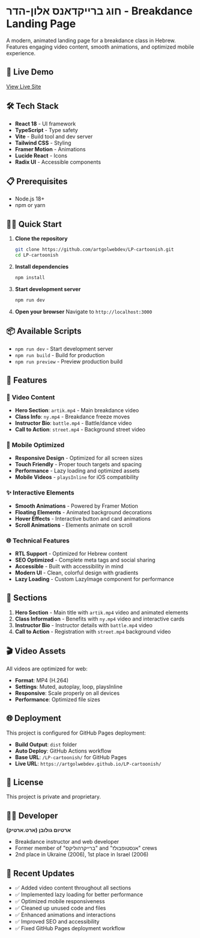 
# חוג ברייקדאנס אלון-הדר - Breakdance Landing Page

A modern, animated landing page for a breakdance class in Hebrew. Features engaging video content, smooth animations, and optimized mobile experience.

## 🚀 Live Demo

[View Live Site](https://artgolwebdev.github.io/LP-cartoonish/)

## 🛠️ Tech Stack

- **React 18** - UI framework
- **TypeScript** - Type safety
- **Vite** - Build tool and dev server
- **Tailwind CSS** - Styling
- **Framer Motion** - Animations
- **Lucide React** - Icons
- **Radix UI** - Accessible components

## 📋 Prerequisites

- Node.js 18+ 
- npm or yarn

## 🏃‍♂️ Quick Start

1. **Clone the repository**
   ```bash
   git clone https://github.com/artgolwebdev/LP-cartoonish.git
   cd LP-cartoonish
   ```

2. **Install dependencies**
   ```bash
   npm install
   ```

3. **Start development server**
   ```bash
   npm run dev
   ```

4. **Open your browser**
   Navigate to `http://localhost:3000`

## 📦 Available Scripts

- `npm run dev` - Start development server
- `npm run build` - Build for production
- `npm run preview` - Preview production build

## 🎨 Features

### 🎥 **Video Content**
- **Hero Section**: `artik.mp4` - Main breakdance video
- **Class Info**: `ny.mp4` - Breakdance freeze moves
- **Instructor Bio**: `battle.mp4` - Battle/dance video
- **Call to Action**: `street.mp4` - Background street video

### 📱 **Mobile Optimized**
- **Responsive Design** - Optimized for all screen sizes
- **Touch Friendly** - Proper touch targets and spacing
- **Performance** - Lazy loading and optimized assets
- **Mobile Videos** - `playsInline` for iOS compatibility

### ✨ **Interactive Elements**
- **Smooth Animations** - Powered by Framer Motion
- **Floating Elements** - Animated background decorations
- **Hover Effects** - Interactive button and card animations
- **Scroll Animations** - Elements animate on scroll

### 🌐 **Technical Features**
- **RTL Support** - Optimized for Hebrew content
- **SEO Optimized** - Complete meta tags and social sharing
- **Accessible** - Built with accessibility in mind
- **Modern UI** - Clean, colorful design with gradients
- **Lazy Loading** - Custom LazyImage component for performance

## 📱 Sections

1. **Hero Section** - Main title with `artik.mp4` video and animated elements
2. **Class Information** - Benefits with `ny.mp4` video and interactive cards
3. **Instructor Bio** - Instructor details with `battle.mp4` video
4. **Call to Action** - Registration with `street.mp4` background video

## 🎬 Video Assets

All videos are optimized for web:
- **Format**: MP4 (H.264)
- **Settings**: Muted, autoplay, loop, playsInline
- **Responsive**: Scale properly on all devices
- **Performance**: Optimized file sizes

## 🌐 Deployment

This project is configured for GitHub Pages deployment:
- **Build Output**: `dist` folder
- **Auto Deploy**: GitHub Actions workflow
- **Base URL**: `/LP-cartoonish/` for GitHub Pages
- **Live URL**: `https://artgolwebdev.github.io/LP-cartoonish/`

## 📄 License

This project is private and proprietary.

## 👨‍💻 Developer

**ארטיום גולובן (ארט.ארטיק)**
- Breakdance instructor and web developer
- Former member of "ברייקרהוליקס" and "אנסטופבולז" crews
- 2nd place in Ukraine (2006), 1st place in Israel (2006)

## 🔧 Recent Updates

- ✅ Added video content throughout all sections
- ✅ Implemented lazy loading for better performance
- ✅ Optimized mobile responsiveness
- ✅ Cleaned up unused code and files
- ✅ Enhanced animations and interactions
- ✅ Improved SEO and accessibility
- ✅ Fixed GitHub Pages deployment workflow
  